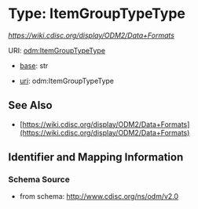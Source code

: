 # Type: ItemGroupTypeType




_https://wiki.cdisc.org/display/ODM2/Data+Formats_



URI: [odm:ItemGroupTypeType](http://www.cdisc.org/ns/odm/v2.0/ItemGroupTypeType)

* [base](https://w3id.org/linkml/base): str

* [uri](https://w3id.org/linkml/uri): odm:ItemGroupTypeType









## See Also

* [https://wiki.cdisc.org/display/ODM2/Data+Formats](https://wiki.cdisc.org/display/ODM2/Data+Formats)

## Identifier and Mapping Information







### Schema Source


* from schema: http://www.cdisc.org/ns/odm/v2.0



